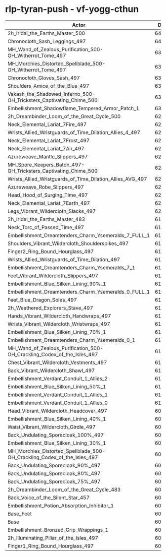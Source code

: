 # rlp-tyran-push - vf-yogg-cthun
| Actor | DPS | Increase |
|---|:---:|:---:|
|2h_Iridal_the_Earths_Master_500|64324|6.16%|
|Chronocloth_Sash_Leggings_497|64045|5.70%|
|MH_Wand_of_Zealous_Purification_500-OH_Witherrot_Tome_497|63849|5.38%|
|MH_Morchies_Distorted_Spellblade_500-OH_Witherrot_Tome_497|63568|4.92%|
|Chronocloth_Gloves_Sash_497|63378|4.60%|
|Shoulders_Amice_of_the_Blue_497|63272|4.43%|
|Vakash_the_Shadowed_Inferno_500-OH_Tricksters_Captivating_Chime_500|63252|4.39%|
|Embellishment_Shadowflame_Tempered_Armor_Patch_1|63118|4.17%|
|2h_Dreambinder_Loom_of_the_Great_Cycle_500|62872|3.77%|
|Neck_Elemental_Lariat_7Fire_497|62712|3.50%|
|Wrists_Allied_Wristguards_of_Time_Dilation_Allies_4_497|62711|3.50%|
|Neck_Elemental_Lariat_7Frost_497|62678|3.45%|
|Neck_Elemental_Lariat_7Air_497|62555|3.24%|
|Azureweave_Mantle_Slippers_497|62532|3.21%|
|MH_Spore_Keepers_Baton_497-OH_Tricksters_Captivating_Chime_500|62477|3.11%|
|Wrists_Allied_Wristguards_of_Time_Dilation_Allies_AVG_497|62451|3.07%|
|Azureweave_Robe_Slippers_497|62354|2.91%|
|Head_Hood_of_Surging_Time_497|62112|2.51%|
|Neck_Elemental_Lariat_7Earth_497|62085|2.47%|
|Legs_Vibrant_Wildercloth_Slacks_497|62012|2.35%|
|2h_Iridal_the_Earths_Master_483|61896|2.16%|
|Neck_Torc_of_Passed_Time_497|61863|2.10%|
|Embellishment_Dreamtenders_Charm_Ysemeralds_7_FULL_1|61821|2.03%|
|Shoulders_Vibrant_Wildercloth_Shoulderspikes_497|61690|1.82%|
|Finger2_Ring_Bound_Hourglass_497|61640|1.73%|
|Wrists_Allied_Wristguards_of_Time_Dilation_497|61593|1.66%|
|Embellishment_Dreamtenders_Charm_Ysemeralds_7_1|61544|1.57%|
|Feet_Vibrant_Wildercloth_Slippers_497|61466|1.45%|
|Embellishment_Blue_Silken_Lining_90%_1|61414|1.36%|
|Embellishment_Dreamtenders_Charm_Ysemeralds_0_FULL_1|61398|1.33%|
|Feet_Blue_Dragon_Soles_497|61380|1.30%|
|2h_Weathered_Explorers_Stave_497|61371|1.29%|
|Hands_Vibrant_Wildercloth_Handwraps_497|61336|1.23%|
|Wrists_Vibrant_Wildercloth_Wristwraps_497|61286|1.15%|
|Embellishment_Blue_Silken_Lining_70%_1|61198|1.00%|
|Embellishment_Dreamtenders_Charm_Ysemeralds_0_1|61116|0.87%|
|MH_Wand_of_Zealous_Purification_500-OH_Crackling_Codex_of_the_Isles_497|61109|0.86%|
|Chest_Vibrant_Wildercloth_Vestments_497|61100|0.84%|
|Back_Vibrant_Wildercloth_Shawl_497|61089|0.82%|
|Embellishment_Verdant_Conduit_1_Allies_2|61047|0.75%|
|Embellishment_Blue_Silken_Lining_50%_1|61045|0.75%|
|Embellishment_Verdant_Conduit_1_Allies_1|61045|0.75%|
|Embellishment_Verdant_Conduit_1_Allies_0|61017|0.70%|
|Head_Vibrant_Wildercloth_Headcover_497|60970|0.63%|
|Embellishment_Blue_Silken_Lining_40%_1|60951|0.60%|
|Waist_Vibrant_Wildercloth_Girdle_497|60938|0.57%|
|Back_Undulating_Sporecloak_100%_497|60855|0.44%|
|Embellishment_Blue_Silken_Lining_30%_1|60852|0.43%|
|MH_Morchies_Distorted_Spellblade_500-OH_Crackling_Codex_of_the_Isles_497|60852|0.43%|
|Back_Undulating_Sporecloak_90%_497|60838|0.41%|
|Back_Undulating_Sporecloak_80%_497|60837|0.41%|
|Back_Undulating_Sporecloak_75%_497|60825|0.39%|
|2h_Dreambinder_Loom_of_the_Great_Cycle_483|60754|0.27%|
|Back_Voice_of_the_Silent_Star_457|60751|0.27%|
|Embellishment_Potion_Absorption_Inhibitor_1|60677|0.14%|
|Base_Feet|60644|0.09%|
|Base|60590|0.00%|
|Embellishment_Bronzed_Grip_Wrappings_1|60578|-0.02%|
|2h_Illuminating_Pillar_of_the_Isles_497|60570|-0.03%|
|Finger1_Ring_Bound_Hourglass_497|60286|-0.50%|
